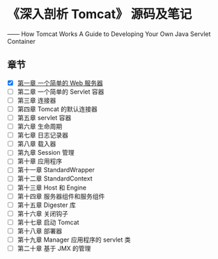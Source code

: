 # 《深入剖析 Tomcat》 源码及笔记

—— How Tomcat Works A Guide to Developing Your Own Java Servlet Container

## 章节
-[x] [第一章 一个简单的 Web 服务器](https://github.com/chxcode/HowTomcatWorks/tree/master/src/ex01/pyrmont)
-[ ] 第二章 一个简单的 Servlet 容器
-[ ] 第三章 连接器
-[ ] 第四章 Tomcat 的默认连接器
-[ ] 第五章 servlet 容器
-[ ] 第六章 生命周期
-[ ] 第七章 日志记录器
-[ ] 第八章 载入器
-[ ] 第九章 Session 管理
-[ ] 第十章 应用程序
-[ ] 第十一章 StandardWrapper
-[ ] 第十二章 StandardContext
-[ ] 第十三章 Host 和 Engine
-[ ] 第十四章 服务器组件和服务组件
-[ ] 第十五章 Digester 库
-[ ] 第十六章 关闭钩子
-[ ] 第十七章 启动 Tomcat
-[ ] 第十八章 部署器
-[ ] 第十九章 Manager 应用程序的 servlet 类
-[ ] 第二十章 基于 JMX 的管理